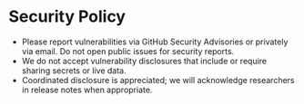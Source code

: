# Security Policy

- Please report vulnerabilities via GitHub Security Advisories or privately via email. Do not open public issues for security reports.
- We do not accept vulnerability disclosures that include or require sharing secrets or live data.
- Coordinated disclosure is appreciated; we will acknowledge researchers in release notes when appropriate.
